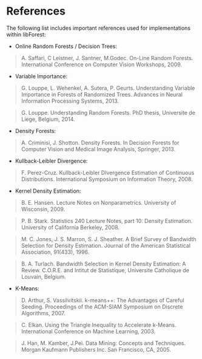 # References

The following list includes important references used for implementations within libForest:

* Online Random Forests / Decision Trees:

> A. Saffari, C Leistner, J. Santner, M.Godec. On-Line Random Forests. International Conference on Computer Vision Workshops, 2009.

* Variable Importance:

> G. Louppe, L. Wehenkel, A. Sutera, P. Geurts. Understanding Variable Importance in Forests of Randomized Trees. Advances in Neural Information Processing Systems, 2013.

> G. Louppe. Understanding Random Forests. PhD thesis, Universite de Liege, Belgium, 2014.

* Density Forests:

> A. Criminisi, J. Shotton. Density Forests. In Decision Forests for Computer Vision and Medical Image Analysis, Springer, 2013.

* Kullback-Leibler Divergence:

> F. Perez-Cruz. Kullback-Leibler DIvergence Estimation of Continuous Distributions. International Symposium on Information Theory, 2008.

* Kernel Density Estimation:

> B. E. Hansen. Lecture Notes on Nonparametrics. University of Wisconsin, 2009.

> P. B. Stark. Statistics 240 Lecture Notes, part 10: Density Estimation. University of California Berkeley, 2008.

> M. C. Jones, J. S. Marron, S. J. Sheather. A Brief Survey of Bandwidth Selection for Density Estimation. Journal of the American Statistical Association, 91(433), 1996.

> B. A. Turlach. Bandwidth Selection in Kernel Density Estimation: A Review. C.O.R.E. and Intitut de Statistique, Universite Catholique de Louvain, Belgium.

* K-Means:

> D. Arthur, S. Vassilvitskii. k-means++: The Advantages of Careful Seeding. Proceedings of the ACM-SIAM Symposium on Discrete Algorithms, 2007.

> C. Elkan. Using the Triangle Inequality to Accelerate k-Means. International Conference on Machine Learning, 2003.

> J. Han, M. Kamber, J.Pei. Data Mining: Concepts and Techniques. Morgan Kaufmann Publishers Inc. San Francisco, CA, 2005.